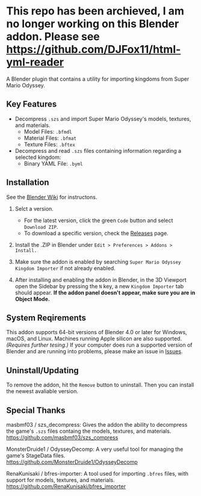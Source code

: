 # This repo has been archieved, I am no longer working on this Blender addon. Please see https://github.com/DJFox11/html-yml-reader

A Blender plugin that contains a utility for importing kingdoms from Super Mario Odyssey.

## Key Features
- Decompress `.szs` and import Super Mario Odyssey's models, textures, and materials.
    - Model Files: `.bfmdl`
    - Material Files: `.bfmat`
    - Texture Files: `.bftex`
- Decompress and read `.szs` files containing information regarding a selected kingdom:
    - Binary YAML File: `.byml`

## Installation
See the [Blender Wiki](https://docs.blender.org/manual/en/latest/editors/preferences/addons.html) for instructons.

1. Selct a version.
    - For the latest version, click the green `Code` button and select `Download ZIP`.
    - To download a specific version, check the [Releases](https://www.youtube.com/watch?v=dQw4w9WgXcQ) page.

2. Install the .ZIP in Blender under `Edit > Preferences > Addons > Install.`
3. Make sure the addon is enabled by searching `Super Mario Odyssey Kingdom Importer` if not already enabled.
4. After installing and enabling the addon in Blender, in the 3D Viewport open the Sidebar by pressing the `N` key, a new `Kingdom Importer` tab should appear. **If the addon panel doesn't appear, make sure you are in Object Mode.**

## System Reqirements
This addon supports 64-bit versions of Blender 4.0 or later for Windows, macOS, and Linux. Machines running Apple silicon are also supported. *(Requires further tesing.)* If your computer does run a supported version of Blender and are running into problems, please make an issue in [Issues](https://github.com/DJFox11/smo-kingdom-blender/issues).

## Uninstall/Updating
To remove the addon, hit the `Remove` button to uninstall. Then you can install the newest avaliable version.

## Special Thanks
masbmf03 / szs_decompress: Gives the addon the ability to decompress the game's `.szs` files containg the models, textures, and materials.\
https://github.com/masbmf03/szs_compress

MonsterDruide1 / OdysseyDecomp: A very useful tool for managing the game's StageData files.\
https://github.com/MonsterDruide1/OdysseyDecomp

RenaKunisaki / bfres-importer: A tool used for importing `.bfres` files, with support for models, textures, and materials.\
https://github.com/RenaKunisaki/bfres_importer
